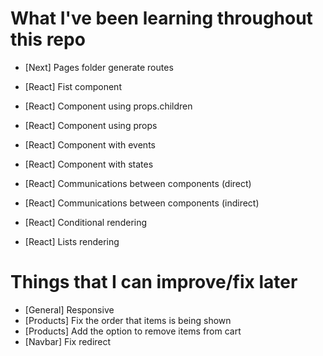 # What I've been learning throughout this repo

- [Next] Pages folder generate routes
- [React] Fist component
- [React] Component using props.children
- [React] Component using props
- [React] Component with events

- [React] Component with states
- [React] Communications between components (direct)
- [React] Communications between components (indirect)

- [React] Conditional rendering
- [React] Lists rendering

# Things that I can improve/fix later

- [General] Responsive
- [Products] Fix the order that items is being shown
- [Products] Add the option to remove items from cart
- [Navbar] Fix redirect
